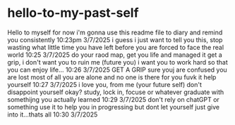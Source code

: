 # hello-to-my-past-self 
Hello to myself for now i'm gonna use this readme file to diary and remind you consistently 10:23pm 3/7/2025
i guess i just want to tell you this, stop wasting what little time you have left before you are forced to face the real world 10:25 3/7/2025
do your raod map, get you life and managed it get a grip, i don't want you to ruin me (future you) i want you to work hard so that you can enjoy life... 10:26 3/7/2025
GET A GRIP sure youj are confused you are lost most of all you are alone and no one is there for you fuvk it help yourself 10:27 3/7/2025
i love you, from  me (your future self) don't disappoint yourself okay? study, lock in, focuse or whatever graduate with somethijng you actually learned 10:29 3/7/2025
don't rely  on chatGPT or something use it to help you in progressing but dont let yourself just give into it...thats all 10:30 3/7/2025
